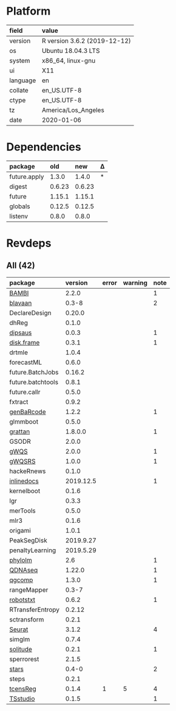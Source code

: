 # Platform

|field    |value                        |
|:--------|:----------------------------|
|version  |R version 3.6.2 (2019-12-12) |
|os       |Ubuntu 18.04.3 LTS           |
|system   |x86_64, linux-gnu            |
|ui       |X11                          |
|language |en                           |
|collate  |en_US.UTF-8                  |
|ctype    |en_US.UTF-8                  |
|tz       |America/Los_Angeles          |
|date     |2020-01-06                   |

# Dependencies

|package      |old    |new    |Δ  |
|:------------|:------|:------|:--|
|future.apply |1.3.0  |1.4.0  |*  |
|digest       |0.6.23 |0.6.23 |   |
|future       |1.15.1 |1.15.1 |   |
|globals      |0.12.5 |0.12.5 |   |
|listenv      |0.8.0  |0.8.0  |   |

# Revdeps

## All (42)

|package                              |version   |error |warning |note |
|:------------------------------------|:---------|:-----|:-------|:----|
|[BAMBI](problems.md#bambi)           |2.2.0     |      |        |1    |
|[blavaan](problems.md#blavaan)       |0.3-8     |      |        |2    |
|DeclareDesign                        |0.20.0    |      |        |     |
|dhReg                                |0.1.0     |      |        |     |
|[dipsaus](problems.md#dipsaus)       |0.0.3     |      |        |1    |
|[disk.frame](problems.md#diskframe)  |0.3.1     |      |        |1    |
|drtmle                               |1.0.4     |      |        |     |
|forecastML                           |0.6.0     |      |        |     |
|future.BatchJobs                     |0.16.2    |      |        |     |
|future.batchtools                    |0.8.1     |      |        |     |
|future.callr                         |0.5.0     |      |        |     |
|fxtract                              |0.9.2     |      |        |     |
|[genBaRcode](problems.md#genbarcode) |1.2.2     |      |        |1    |
|glmmboot                             |0.5.0     |      |        |     |
|[grattan](problems.md#grattan)       |1.8.0.0   |      |        |1    |
|GSODR                                |2.0.0     |      |        |     |
|[gWQS](problems.md#gwqs)             |2.0.0     |      |        |1    |
|[gWQSRS](problems.md#gwqsrs)         |1.0.0     |      |        |1    |
|hackeRnews                           |0.1.0     |      |        |     |
|[inlinedocs](problems.md#inlinedocs) |2019.12.5 |      |        |1    |
|kernelboot                           |0.1.6     |      |        |     |
|lgr                                  |0.3.3     |      |        |     |
|merTools                             |0.5.0     |      |        |     |
|mlr3                                 |0.1.6     |      |        |     |
|origami                              |1.0.1     |      |        |     |
|PeakSegDisk                          |2019.9.27 |      |        |     |
|penaltyLearning                      |2019.5.29 |      |        |     |
|[phylolm](problems.md#phylolm)       |2.6       |      |        |1    |
|[QDNAseq](problems.md#qdnaseq)       |1.22.0    |      |        |1    |
|[qgcomp](problems.md#qgcomp)         |1.3.0     |      |        |1    |
|rangeMapper                          |0.3-7     |      |        |     |
|[robotstxt](problems.md#robotstxt)   |0.6.2     |      |        |1    |
|RTransferEntropy                     |0.2.12    |      |        |     |
|sctransform                          |0.2.1     |      |        |     |
|[Seurat](problems.md#seurat)         |3.1.2     |      |        |4    |
|simglm                               |0.7.4     |      |        |     |
|[solitude](problems.md#solitude)     |0.2.1     |      |        |1    |
|sperrorest                           |2.1.5     |      |        |     |
|[stars](problems.md#stars)           |0.4-0     |      |        |2    |
|steps                                |0.2.1     |      |        |     |
|[tcensReg](problems.md#tcensreg)     |0.1.4     |1     |5       |4    |
|[TSstudio](problems.md#tsstudio)     |0.1.5     |      |        |1    |

